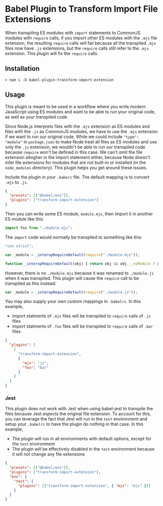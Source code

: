 # Babel Plugin to Transform Import File Extensions

When transpiling ES modules with `import` statements to CommonJS modules with `require` calls, if
you import other ES modules with the `.mjs` file extension, the resulting `require` calls will fail
because all the transpiled `.mjs` files now have `.js` extensions, but the `require` calls still
refer to the `.mjs` extension. This plugin will fix the `require` calls.

## Installation

```Shell
> npm i -D babel-plugin-transform-import-extension
```

## Usage

This plugin is meant to be used in a workflow where you write modern JavaScript using ES modules and
want to be able to run your original code, as well as your transpiled code.

Since Node.js interprets files with the `.mjs` extension as ES modules and files with the `.js` as
CommonJS modules, we have to use the `.mjs` extension if we want to run our original code. While we
could include `"type": "module"` in `package.json` to make Node treat all files as ES modules and
use only the `.js` extension, we wouldn't be able to run our transpiled code because `require` won't
be defined in this case. We can't omit the file extension altogher in the import statement either,
because Node doesn't infer file extensions for modules that are not built-in or installed (in the
`node_modules` directory). This plugin helps you get around these issues.

Include the plugin in your `.baberc` file. The default mapping is to convert `.mjs` to `.js`.

```JSON
{
  "presets": [["@babel/env"]],
  "plugins": ["transform-import-extension"]
}
```

Then you can write some ES module, `module.mjs`, then import it in another ES module like this:

```JavaScript
import foo from "./module.mjs";
```

The `import` code would normally be transpiled to something like this:

```JavaScript
"use strict";

var _module = _interopRequireDefault(require("./module.mjs"));

function _interopRequireDefault(obj) { return obj && obj.__esModule ? obj : { "default": obj }; }
```

However, there is no `./module.mjs` because it was renamed to `./module.js` when it was transpiled.
This plugin will cause the `require` call to be transpiled as this instead:

```JavaScript
var _module = _interopRequireDefault(require("./module.js"));
```

You may also supply your own custom mappings in `.babelrc`. In this example,

- import statments of `.mjs` files will be transpiled to `require` calls of `.js` files
- import statments of `.foo` files will be transpiled to `require` calls of `.bar` files

```JSON
{
  "plugins": [
    [
      "transform-import-extension",
      {
        "mjs": "js",
        "foo": "bar"
      }
    ]
  ]
}
```

### Jest

This plugin does not work with Jest when using babel-jest to transpile the files because Jest
_expects_ the original file extension. To account for this, you can leverage the fact that Jest will
run in the `test` environment and setup your `.babelrc` to have the plugin do nothing in that case.
In this example,

- The plugin will run in all environments with default options, except for the `test` environment
- The plugin will be effectively disabled in the `test` environment because it will not change any
  file extensions

```JSON
{
  "presets": [["@babel/env"]],
  "plugins": ["transform-import-extension"],
  "env": {
    "test": {
      "plugins": [["transform-import-extension", { "mjs": "mjs" }]]
    }
  }
}
```
